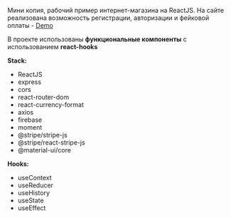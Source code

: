 Мини копия, рабочий пример интернет-магазина на ReactJS. На сайте реализована возможность регистрации, авторизации и фейковой оплаты - [Demo](https://e-clone-e7673.web.app/)

В проекте использованы **функциональные компоненты** c использованием **react-hooks**

**Stack:**

-   ReactJS
-   express
-   cors
-   react-router-dom
-   react-currency-format
-   axios
-   firebase
-   moment
-   @stripe/stripe-js
-   @stripe/react-stripe-js
-   @material-ui/core

**Hooks:**

-   useContext
-   useReducer
-   useHistory
-   useState
-   useEffect
